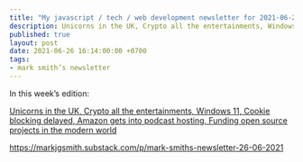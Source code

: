 ```yaml
---
title: "My javascript / tech / web development newsletter for 2021-06-26 is out!"
description: Unicorns in the UK, Crypto all the entertainments, Windows 11, Cookie blocking delayed, Amazon gets into podcast hosting, Funding open source projects in the modern world
published: true
layout: post
date: 2021-06-26 16:14:00:00 +0700
tags:
- mark smith’s newsletter
---
```

In this week’s edition:

[Unicorns in the UK, Crypto all the entertainments, Windows 11, Cookie blocking delayed, Amazon gets into podcast hosting, Funding open source projects in the modern world](https://markjgsmith.substack.com/p/mark-smiths-newsletter-26-06-2021)

https://markjgsmith.substack.com/p/mark-smiths-newsletter-26-06-2021
